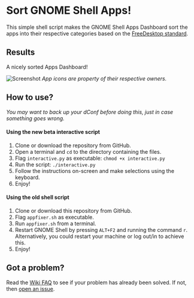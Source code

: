 # Sort GNOME Shell Apps!
This simple shell script makes the GNOME Shell Apps Dashboard sort the apps into their respective categories based on the [FreeDesktop standard](https://standards.freedesktop.org/menu-spec/latest/apa.html).

## Results
A nicely sorted Apps Dashboard!

![Screenshot](http://i.imgur.com/2o2yIib.png)
_App icons are property of their respective owners._

## How to use?

*You may want to back up your dConf before doing this, just in case something goes wrong.*

#### Using the new beta interactive script

1. Clone or download the repository from GitHub.
2. Open a terminal and `cd` to the directory containing the files.
3. Flag `interactive.py` as executable: `chmod +x interactive.py`
4. Run the script: `./interactive.py`
4. Follow the instructions on-screen and make selections using the keyboard.
5. Enjoy!


#### Using the old shell script

1. Clone or download this repository from GitHub.
2. Flag `appfixer.sh` as executable.
3. Run `appfixer.sh` from a terminal.
4. Restart GNOME Shell by pressing `ALT+F2` and running the command `r`. Alternatively, you could restart your machine or log out/in to achieve this.
5. Enjoy!

## Got a problem?

Read the [Wiki FAQ](https://github.com/BenJetson/gnome-dash-fix/wiki/FAQ:-Interactive) to see if your problem has already been solved. If not, then [open an issue](https://github.com/BenJetson/gnome-dash-fix/issues/new).
